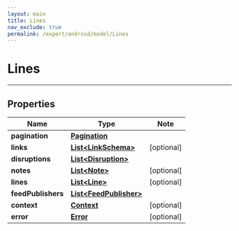```yaml
---
layout: main
title: Lines
nav_exclude: true
permalink: /expert/android/model/Lines
---
```


# Lines

---

## Properties

Name | Type | Note
---- | ---- | ----
**pagination** | [**Pagination**](Pagination.md) | 
**links** | [**List&lt;LinkSchema&gt;**](LinkSchema.md) | [optional] 
**disruptions** | [**List&lt;Disruption&gt;**](Disruption.md) | 
**notes** | [**List&lt;Note&gt;**](Note.md) | [optional] 
**lines** | [**List&lt;Line&gt;**](Line.md) | [optional] 
**feedPublishers** | [**List&lt;FeedPublisher&gt;**](FeedPublisher.md) | 
**context** | [**Context**](Context.md) | [optional] 
**error** | [**Error**](Error.md) | [optional] 

